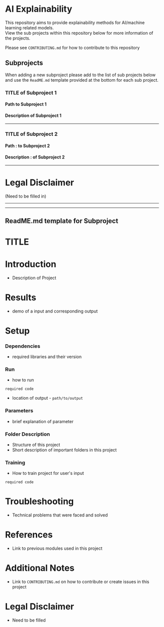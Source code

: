 # AI Explainability

This repository aims to provide explainability methods for AI/machine learning related models.\
View the sub projects within this repository below for more information of the projects.

Please see `CONTRIBUTING.md` for how to contribute to this repository


## Subprojects

When adding a new subproject please add to the list of sub projects below and use the `ReadME.md` template provided at the bottom for each sub project.

### TITLE of Subproject 1
#### Path to Subproject 1
#### Description of Subproject 1
---
### TITLE of Subproject 2
#### Path : to Subproject 2
#### Description : of Subproject 2

---
# Legal Disclaimer
(Need to be filled in)

---
---

## ReadME.md template for Subproject 

# TITLE

# Introduction
- Description of Project

# Results
- demo of a input and corresponding output
# Setup
### Dependencies
- required libraries and their version

### Run
- how to run
``` 
required code
```
- location of output - `path/to/output`

### Parameters
- brief explanation of parameter 
### Folder Description
- Structure of this project
- Short description of important folders in this project

### Training 
- How to train project for user's input
```
required code
```



# Troubleshooting
- Technical problems that were faced and solved

# References
- Link to previous modules used in this project

# Additional Notes
- Link to `CONTRIBUTING.md` on how to contribute or create issues in this project

# Legal Disclaimer
- Need to be filled
